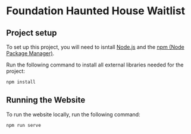 # Foundation Haunted House Waitlist

## Project setup

To set up this project, you will need to isntall [Node.js](https://nodejs.org/en/download/) and the [npm (Node Package Manager)](https://www.npmjs.com/).

Run the following command to install all external libraries needed for the project:

```
npm install
```

## Running the Website

To run the website locally, run the following command:

```
npm run serve
```
